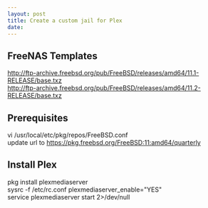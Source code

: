 ```yaml
---
layout: post
title: Create a custom jail for Plex
date:
---
```


## FreeNAS Templates  
http://ftp-archive.freebsd.org/pub/FreeBSD/releases/amd64/11.1-RELEASE/base.txz  
http://ftp-archive.freebsd.org/pub/FreeBSD/releases/amd64/11.2-RELEASE/base.txz  

## Prerequisites  
vi /usr/local/etc/pkg/repos/FreeBSD.conf  
update url to https://pkg.freebsd.org/FreeBSD:11:amd64/quarterly  

## Install Plex  
pkg install plexmediaserver  
sysrc -f /etc/rc.conf plexmediaserver_enable="YES"  
service plexmediaserver start 2>/dev/null  
